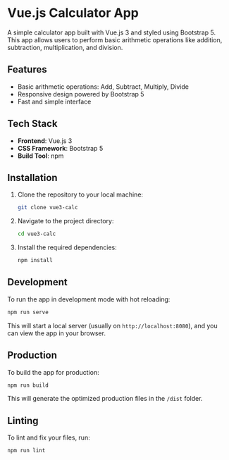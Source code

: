 # Vue.js Calculator App

A simple calculator app built with Vue.js 3 and styled using Bootstrap 5. This app allows users to perform basic arithmetic operations like addition, subtraction, multiplication, and division.

## Features
- Basic arithmetic operations: Add, Subtract, Multiply, Divide
- Responsive design powered by Bootstrap 5
- Fast and simple interface

## Tech Stack
- **Frontend**: Vue.js 3
- **CSS Framework**: Bootstrap 5
- **Build Tool**: npm

## Installation

1. Clone the repository to your local machine:
   ```bash
   git clone vue3-calc
   ```

2. Navigate to the project directory:
   ```bash
   cd vue3-calc
   ```

3. Install the required dependencies:
   ```bash
   npm install
   ```

## Development

To run the app in development mode with hot reloading:
```bash
npm run serve
```

This will start a local server (usually on `http://localhost:8080`), and you can view the app in your browser.

## Production

To build the app for production:
```bash
npm run build
```

This will generate the optimized production files in the `/dist` folder.

## Linting

To lint and fix your files, run:
```bash
npm run lint
```
